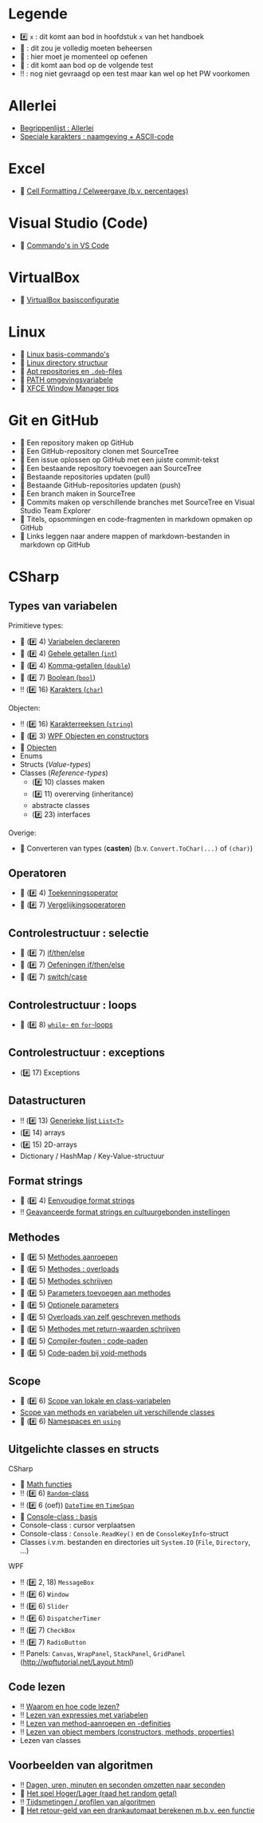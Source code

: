 # Legende

- :hash: `x` : dit komt aan bod in hoofdstuk `x` van het handboek
- :pushpin: : dit zou je volledig moeten beheersen
- :rocket: : hier moet je momenteel op oefenen
- :checkered_flag: : dit komt aan bod op de volgende test
- :bangbang: : nog niet gevraagd op een test maar kan wel op het PW voorkomen

# Allerlei

- [Begrippenlijst : Allerlei](Begrippenlijst/Allerlei.md)
- [Speciale karakters : naamgeving + ASCII-code](Begrippenlijst/SpecialeKarakters.md)

# Excel

- :pushpin: [Cell Formatting / Celweergave (b.v. percentages)](Excel/CellFormatting.md)

# Visual Studio (Code)

- :rocket: [Commando's in VS Code](VS/VSCodeCommands.md) 

# VirtualBox

- :rocket: [VirtualBox basisconfiguratie](VirtualBox/Basis.md)

# Linux

- :rocket: [Linux basis-commando's](Linux/BasicCmds.md)
- :rocket: [Linux directory structuur](Linux/Directories.md)
- :rocket: [Apt repositories en `.deb`-files](Linux/Apt.md)
- :rocket: [PATH omgevingsvariabele](Linux/Path.md)
- :rocket: [XFCE Window Manager tips](Linux/Xfce.md)

# Git en GitHub

- :rocket: Een repository maken op GitHub
- :rocket: Een GitHub-repository clonen met SourceTree
- :rocket: Een issue oplossen op GitHub met een juiste commit-tekst
- :rocket: Een bestaande repository toevoegen aan SourceTree
- :rocket: Bestaande repositories updaten (pull)
- :rocket: Bestaande GitHub-repositories updaten (push)
- :rocket: Een branch maken in SourceTree
- :rocket: Commits maken op verschillende branches met SourceTree en Visual Studio Team Explorer
- :rocket: Titels, opsommingen en code-fragmenten in markdown opmaken op GitHub
- :rocket: Links leggen naar andere mappen of markdown-bestanden in markdown op GitHub

# CSharp

## Types van variabelen

Primitieve types:

- :pushpin: (:hash: 4)  [Variabelen declareren](CSharp/Vars.md)
- :pushpin: (:hash: 4)  [Gehele getallen (`int`)](CSharp/VarsInt.md)
- :pushpin: (:hash: 4)  [Komma-getallen (`double`)](CSharp/VarsDouble.md)
- :pushpin: (:hash: 7) [Boolean (`bool`)](CSharp/VarsBool.md)
- :bangbang: (:hash: 16) [Karakters (`char`)](CSharp/VarsChar.md)

Objecten:

- :bangbang: (:hash: 16) [Karakterreeksen (`string`)](CSharp/VarsString.md) 
- :pushpin: (:hash: 3) [WPF Objecten en constructors](CSharp/WPFObjects.md)
- :construction: [Objecten](CSharp/Objects.md) 
- Enums
- Structs (*Value-types*)
- Classes (*Reference-types*)
	- (:hash: 10) classes maken
	- (:hash: 11) overerving (inheritance)
	- abstracte classes
	- (:hash: 23) interfaces

Overige:

- :rocket: Converteren van types (**casten**) (b.v. `Convert.ToChar(...)` of `(char)`)

## Operatoren

- :pushpin: (:hash: 4) [Toekenningsoperator](CSharp/Toekenningsoperator.md) 
- :pushpin: (:hash: 7) [Vergelijkingsoperatoren](CSharp/Vergelijkingsoperatoren.md) 

## Controlestructuur : selectie

- :pushpin: (:hash: 7) [if/then/else](CSharp/IfThenElse.md) 
- :pushpin: (:hash: 7) [Oefeningen if/then/else](CSharp/IfThenElseOef.md)
- :pushpin: (:hash: 7) [switch/case](CSharp/SwitchCase.md) 

## Controlestructuur : loops

- :pushpin: (:hash: 8) [`while`- en `for`-loops](CSharp/Loops.md)

## Controlestructuur : exceptions

- (:hash: 17) Exceptions

## Datastructuren

- :bangbang: (:hash: 13) [Generieke lijst `List<T>`](CSharp/DatastructList.md)
- (:hash: 14) arrays
- (:hash: 15) 2D-arrays
- Dictionary / HashMap / Key-Value-structuur

## Format strings

- :pushpin: (:hash: 4) [Eenvoudige format strings](CSharp/SimpleFormatStrings.md) 
- :bangbang: [Geavanceerde format strings en cultuurgebonden instellingen](CSharp/AdvancedFormatStrings.md)

## Methodes

- :pushpin: (:hash: 5) [Methodes aanroepen](CSharp/MethodesAanroepen.md)
- :pushpin: (:hash: 5) [Methodes : overloads](CSharp/MethodesOverloads.md)
- :pushpin: (:hash: 5) [Methodes schrijven](CSharp/MethodesSchrijven.md)
- :pushpin: (:hash: 5) [Parameters toevoegen aan methodes](CSharp/MethodesParameters.md)
- :pushpin: (:hash: 5) [Optionele parameters](CSharp/MethodesOptioneleParameters.md)
- :pushpin: (:hash: 5) [Overloads van zelf geschreven methods](CSharp/MethodesSchrijvenOverloads.md) 
- :pushpin: (:hash: 5) [Methodes met return-waarden schrijven](CSharp/MethodesReturn.md) 
- :pushpin: (:hash: 5) [Compiler-fouten : code-paden](CSharp/MethodesCodePaths.md) 
- :pushpin: (:hash: 5) [Code-paden bij void-methods](CSharp/MethodesVoid.md) 

## Scope

- :pushpin: (:hash: 6) [Scope van lokale en class-variabelen](CSharp/ScopeVars.md) 
- [Scope van methods en variabelen uit verschillende classes](CSharp/ScopeInterClass.md)
- :pushpin: (:hash: 6) [Namespaces en `using`](CSharp/Namespaces.md) 

## Uitgelichte classes en structs

CSharp

- :pushpin: [Math functies](CSharp/MethodesAanroepen.md#math-functies)
- :bangbang: (:hash: 6) [`Random`-class](CSharp/Random.md)
- :bangbang: (:hash: 6 (oef)) [`DateTime` en `TimeSpan`](CSharp/DateTime.md)
- :pushpin: [Console-class : basis](CSharp/Console.md)
- Console-class : cursor verplaatsen
- Console-class : `Console.ReadKey()` en de `ConsoleKeyInfo`-struct
- Classes i.v.m. bestanden en directories uit `System.IO` (`File`, `Directory`, ...)

WPF

- :bangbang: (:hash: 2, 18) `MessageBox`
- :bangbang: (:hash: 6) `Window` 
- :bangbang: (:hash: 6) `Slider` 
- :bangbang: (:hash: 6) `DispatcherTimer`
- :bangbang: (:hash: 7) `CheckBox`
- :bangbang: (:hash: 7) `RadioButton`
- :bangbang: Panels: `Canvas`, `WrapPanel`, `StackPanel`, `GridPanel` (http://wpftutorial.net/Layout.html)

## Code lezen

- :bangbang: [Waarom en hoe code lezen?](CSharp/LezenIntro.md)
- :bangbang: [Lezen van expressies met variabelen](CSharp/LezenVars.md)
- :bangbang: [Lezen van method-aanroepen en -definities](CSharp/LezenMethods.md)
- :bangbang: [Lezen van object members (constructors, methods, properties)](CSharp/LezenObjects.md)
- Lezen van classes

## Voorbeelden van algoritmen

- :bangbang: [Dagen, uren, minuten en seconden omzetten naar seconden](CSharp/Voorbeelden/NaarSeconden.md)
- :pushpin: [Het spel Hoger/Lager (raad het random getal)](CSharp/Voorbeelden/HogerLager.md)
- :bangbang: [Tijdsmetingen / profilen van algoritmen](CSharp/Voorbeelden/Tijdsmeting.md)
- :construction: [Het retour-geld van een drankautomaat berekenen m.b.v. een functie](CSharp/Drankautomaat.md) 
